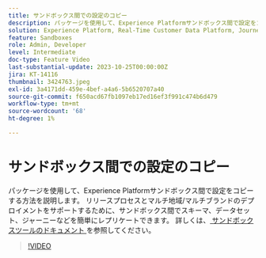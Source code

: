 ```yaml
---
title: サンドボックス間での設定のコピー
description: パッケージを使用して、Experience Platformサンドボックス間で設定をコピーする方法を説明します。 サンドボックス間でスキーマ、データセット、ジャーニーなどを簡単にレプリケートします。
solution: Experience Platform, Real-Time Customer Data Platform, Journey Optimizer
feature: Sandboxes
role: Admin, Developer
level: Intermediate
doc-type: Feature Video
last-substantial-update: 2023-10-25T00:00:00Z
jira: KT-14116
thumbnail: 3424763.jpeg
exl-id: 3a4171dd-459e-4bef-a4a6-5b6520707a40
source-git-commit: f650acd67fb1097eb17ed16ef3f991c474b6d479
workflow-type: tm+mt
source-wordcount: '68'
ht-degree: 1%

---
```


# サンドボックス間での設定のコピー

パッケージを使用して、Experience Platformサンドボックス間で設定をコピーする方法を説明します。 リリースプロセスとマルチ地域/マルチブランドのデプロイメントをサポートするために、サンドボックス間でスキーマ、データセット、ジャーニーなどを簡単にレプリケートできます。 詳しくは、[ サンドボックスツールのドキュメント ](https://experienceleague.adobe.com/docs/experience-platform/sandbox/ui/sandbox-tooling.html?lang=ja) を参照してください。

>[!VIDEO](https://video.tv.adobe.com/v/3424763/?learn=on)
